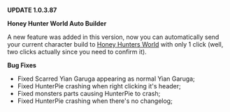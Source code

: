 ﻿**UPDATE 1.0.3.87**

**Honey Hunter World Auto Builder**

A new feature was added in this version, now you can automatically send your current character build to [Honey Hunters World](https://honeyhunterworld.com/) with only 1 click (well, two clicks actually since you need to confirm it).

**Bug Fixes**

- Fixed Scarred Yian Garuga appearing as normal Yian Garuga;
- Fixed HunterPie crashing when right clicking it's header;
- Fixed monsters parts causing HunterPie to crash;
- Fixed HunterPie crashing when there's no changelog;